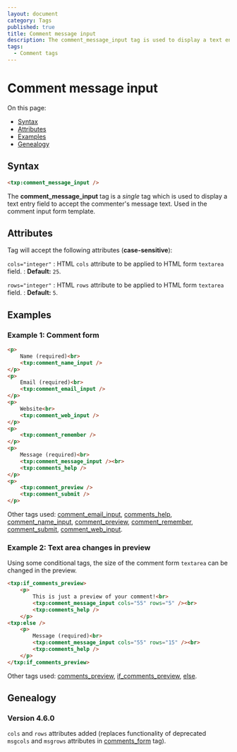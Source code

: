 ```yaml
---
layout: document
category: Tags
published: true
title: Comment message input
description: The comment_message_input tag is used to display a text entry field to accept the commenter's message text.
tags:
  - Comment tags
---
```


# Comment message input

On this page:

* [Syntax](#syntax)
* [Attributes](#attributes)
* [Examples](#examples)
* [Genealogy](#genealogy)

## Syntax

~~~ html
<txp:comment_message_input />
~~~

The **comment_message_input** tag is a *single* tag which is used to display a text entry field to accept the commenter's message text. Used in the comment input form template.

## Attributes

Tag will accept the following attributes (**case-sensitive**):

`cols="integer"`
: HTML `cols` attribute to be applied to HTML form `textarea` field.
: **Default:** `25`.

`rows="integer"`
: HTML `rows` attribute to be applied to HTML form `textarea` field.
: **Default:** `5`.

## Examples

### Example 1: Comment form

~~~ html
<p>
    Name (required)<br>
    <txp:comment_name_input />
</p>
<p>
    Email (required)<br>
    <txp:comment_email_input />
</p>
<p>
    Website<br>
    <txp:comment_web_input />
</p>
<p>
    <txp:comment_remember />
</p>
<p>
    Message (required)<br>
    <txp:comment_message_input /><br>
    <txp:comments_help />
</p>
<p>
    <txp:comment_preview />
    <txp:comment_submit />
</p>
~~~

Other tags used: [comment_email_input](comment_email_input), [comments_help](comments_help), [comment_name_input](comment_name-input), [comment_preview](comment_preview), [comment_remember](comment_remember), [comment_submit](comment_submit), [comment_web_input](comment_web-input).

### Example 2: Text area changes in preview

Using some conditional tags, the size of the comment form `textarea` can be changed in the preview.

~~~ html
<txp:if_comments_preview>
    <p>
        This is just a preview of your comment!<br>
        <txp:comment_message_input cols="55" rows="5" /><br>
        <txp:comments_help />
    </p>
<txp:else />
    <p>
        Message (required)<br>
        <txp:comment_message_input cols="55" rows="15" /><br>
        <txp:comments_help />
    </p>
</txp:if_comments_preview>
~~~

Other tags used: [comments_preview](comments_preview), [if_comments_preview](if_comments_preview), [else](else).

## Genealogy

### Version 4.6.0

`cols` and `rows` attributes added (replaces functionality of deprecated `msgcols` and `msgrows` attributes in [comments_form](comments_form) tag).
